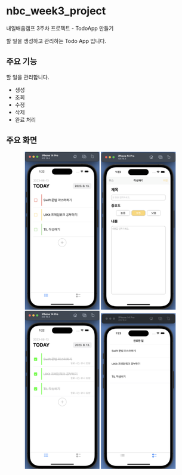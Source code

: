 # nbc_week3_project
내일배움캠프 3주차 프로젝트 - TodoApp 만들기

할 일을 생성하고 관리하는 Todo App 입니다.

## 주요 기능

할 일을 관리합니다.
- 생성
- 조회
- 수정
- 삭제
- 완료 처리


## 주요 화면
<div markdown="1">
	<p align="center">
		<img width="200" alt="1" src="image/조회.png" />
		<img width="200" alt="2" src="image/생성.png" />
		<img width="200" alt="3" src="image/완료처리.png" />
		<img width="200" alt="4" src="image/완료한일_조회.png" />
	</p>
</div>
